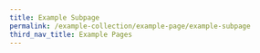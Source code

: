 ```yaml
---
title: Example Subpage
permalink: /example-collection/example-page/example-subpage
third_nav_title: Example Pages
---
```

